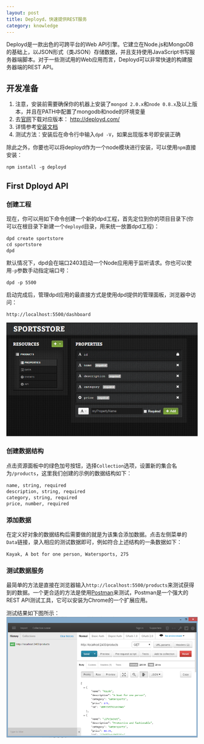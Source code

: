 ```yaml
---
layout: post
title: Deployd，快速提供REST服务
category: knowledge
---
```


Deployd是一款出色的可跨平台的Web API引擎。它建立在Node.js和MongoDB的基础上，以JSON形式（类JSON）存储数据，并且支持使用JavaScript书写服务器端脚本。对于一些测试用的Web应用而言，Deployd可以非常快速的构建服务器端的REST API。

<!--more-->


## 开发准备

1. 注意，安装前需要确保你的机器上安装了`mongod 2.0.x`和`node 0.8.x`及以上版本，并且在PATH中配置了mongodb和node的环境变量
1. 去[官网](http://deployd.com/)下载对应版本： http://deployd.com/
2. 详情参考[安装文档](http://docs.deployd.com/docs/getting-started/installing-deployd.html)
3. 测试方法：安装后在命令行中输入`dpd -V`，如果出现版本号即安装正确

除此之外，你要也可以将deployd作为一个node模块进行安装，可以使用`npm`直接安装：

	npm isntall -g deployd

## First Dployd API

### 创建工程
现在，你可以用如下命令创建一个新的dpd工程，首先定位到你的项目目录下(你可以在根目录下新建一个`deployd`目录，用来统一放置dpd工程)：

	dpd create sportstore
	cd sportstore
	dpd

默认情况下，dpd会在端口2403启动一个Node应用用于监听请求。你也可以使用`-p`参数手动指定端口号：
	
	dpd -p 5500

启动完成后，管理dpd应用的最直接方式是使用dpd提供的管理面板，浏览器中访问：
	
	http://localhost:5500/dashboard

![](/img/posts/150403-dpd-dashboard.PNG)
	
### 创建数据结构

点击资源面板中的绿色加号按钮，选择`Collection`选项，设置新的集合名为`/products`，这里我们创建的示例的数据结构如下：

	name, string, required
	description, string, required
	category, string, required
	price, number, required

### 添加数据

在定义好对象的数据结构后需要做的就是为该集合添加数据。点击左侧菜单的`Data`链接，录入相应的测试数据即可，例如符合上述结构的一条数据如下：

	Kayak, A bot for one person, Watersports, 275

### 测试数据服务

最简单的方法是直接在浏览器输入`http://localhost:5500/products`来测试获得到的数据。一个更合适的方法是使用[Postman](https://chrome.google.com/webstore/detail/postman-rest-client/fdmmgilgnpjigdojojpjoooidkmcomcm?hl=en)来测试，Postman是一个强大的REST API测试工具，它可以安装为Chrome的一个扩展应用。

测试结果如下图所示：
![](/img/posts/150403-dpd-postman.PNG)
